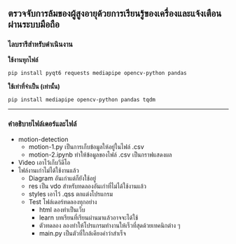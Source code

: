 ## ตรวจจับการล้มของผู้สูงอายุด้วยการเรียนรู้ของเครื่องและแจ้งเตือนผ่านระบบมือถือ
### **ไลบรารีสำหรับดำเนินงาน**
**ใช้งานทุกไฟล์**
 ```bash
 pip install pyqt6 requests mediapipe opencv-python pandas
```
**ใช้เท่าที่จำเป็น (เท่านั้น)**
 ```bash
 pip install mediapipe opencv-python pandas tqdm
```
****
### **คำอธิบายไฟล์เดอร์และไฟล์**
* motion-detection
    * motion-1.py เป็นการเก็บข้อมูลให้อยู่ในไฟล์ .csv
    * motion-2.ipynb ทำให้ข้อมูลของไฟล์ .csv เป็นกราฟแสดงผล
* Video เอาไว้เก็บวีดีโอ
* ไฟล์งานเก่าไม่ได้ใช้งานแล้ว
    * Diagram อันเก่าแต่ก็ยังใช้อยู่
    * res เป็น vdo สำหรับทดลองอันเก่าที่ไม่ได้ใช้งานแล้ว
    * styles เอาไว้ .qss ตกแต่งโปรแกรม
    * Test โฟล์เดอร์ทดลองทุกอย่าง
        * html ลองทำเป็นเว็บ
        * learn บทเรียนที่เรียนผ่านมาแล้วอาจจะได้ใช้
        * ตัวทดลอง ลองทำให้โปรแกรมทำงานให้เร็วที่สุดด้วยเทคนิกต่าง ๆ
        * main.py เป็นตัวที่ใกล้เคียงคำว่าสำเร็จ